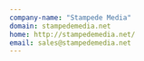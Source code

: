 ```yaml
---
company-name: "Stampede Media"
domain: stampedemedia.net
home: http://stampedemedia.net/
email: sales@stampedemedia.net
---
```




